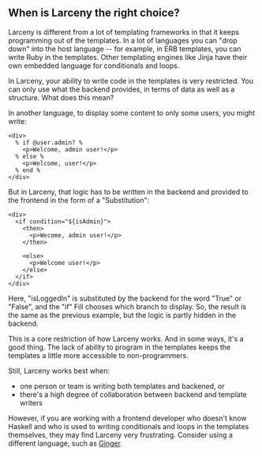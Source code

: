 ## When is Larceny the right choice?

Larceny is different from a lot of templating frameworks in that it keeps
programming out of the templates. In a lot of languages you can "drop down" into
the host language -- for example, in ERB templates, you can write Ruby in the
templates. Other templating engines like Jinja have their own embedded language
for conditionals and loops.

In Larceny, your ability to write code in the templates is very restricted. You
can only use what the backend provides, in terms of data as well as a structure.
What does this mean?

In another language, to display some content to only some users, you might write:

```
<div>
  % if @user.admin? %
    <p>Welcome, admin user!</p>
  % else %
    <p>Welcome, user!</p>
  % end %
</div>
```

But in Larceny, that logic has to be written in the backend and provided to the
frontend in the form of a "Substitution":

```
<div>
  <if condition="${isAdmin}">
    <then>
      <p>Wecome, admin user!</p>
    </then>

    <else>
      <p>Welcome user!</p>
    </else>
  </if>
</div>
```

Here, "isLoggedIn" is substituted by the backend for the word "True" or
"False", and the "if" Fill chooses which branch to display. So, the result is
the same as the previous example, but the logic is partly hidden in the backend.

This is a core restriction of how Larceny works. And in some ways, it's a good
thing. The lack of ability to program in the templates keeps the templates a
little more accessible to non-programmers.

Still, Larceny works best when:
  * one person or team is writing both templates and backened, or
  * there's a high degree of collaboration between backend and template writers

However, if you are working with a frontend developer who doesn't know Haskell
and who is used to writing conditionals and loops in the templates themselves,
they may find Larceny very frustrating. Consider using a different language,
such as [Ginger](https://hackage.haskell.org/package/ginger).
